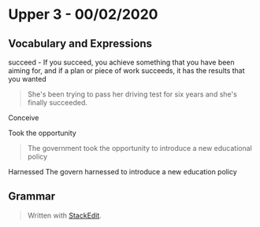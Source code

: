 
# Upper 3 - 00/02/2020

## Vocabulary and Expressions 
succeed - If you succeed, you achieve something that you have been aiming for, and if a plan or piece of work succeeds, it has the results that you wanted
> She's been trying to pass her driving test for six years and she's finally succeeded.

Conceive

Took the opportunity 
> The government took the opportunity to introduce a new educational policy

Harnessed
The govern harnessed to introduce a new education policy


## Grammar

> Written with [StackEdit](https://stackedit.io/).
